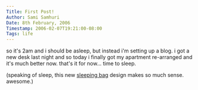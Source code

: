 ```yaml
---
Title: First Post!
Author: Sami Samhuri
Date: 8th February, 2006
Timestamp: 2006-02-07T19:21:00-08:00
Tags: life
---
```


so it's 2am and i should be asleep, but instead i'm setting up a blog. i got a new desk last night and so today i finally got my apartment re-arranged and it's much better now. that's it for now... time to sleep.

(speaking of sleep, this new [sleeping bag](http://www.musuchouse.com/) design makes so much sense. awesome.)

